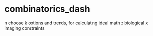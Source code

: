 # combinatorics_dash
n choose k options and trends, for calculating ideal math x biological x imaging constraints
